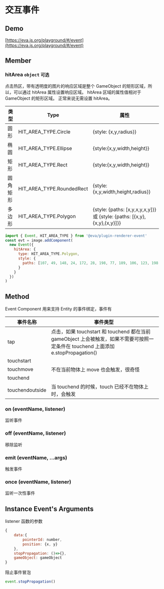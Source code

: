 # 交互事件

## Demo

[https://eva.js.org/playground/#/event](https://eva.js.org/playground/#/event)

## Member

### hitArea `object` `可选` 

点击热区，带有透明度的图片的响应区域是整个 GameObject 的矩形区域，所以，可以通过 hitArea 属性设置响应区域。
hitArea 区域的属性值相对于 GameObject 的矩形区域。
正常来说无需设置 hitArea。

| 类型     | **Type**                  | **属性**                          |
| -------- | ------------------------- | --------------------------------- |
| 圆形     | HIT_AREA_TYPE.Circle      | {style: {x,y,radius}}             |
| 椭圆     | HIT_AREA_TYPE.Ellipse     | {style:{x,y,width,height}}        |
| 矩形     | HIT_AREA_TYPE.Rect        | {style:{x,y,width,height}}        |
| 圆角矩形 | HIT_AREA_TYPE.RoundedRect | {style:{x,y,width,height,radius}} |
| 多边形   | HIT_AREA_TYPE.Polygon     | {style: {paths: [x,y,x,y,x,y]}} 或 {style: {paths: [{x,y},{x,y},{x,y}]}} |

```js
import { Event, HIT_AREA_TYPE } from '@eva/plugin-renderer-event'
const evt = image.addComponent(
  new Event({
    hitArea: {
      type: HIT_AREA_TYPE.Polygon,
      style: {
        paths: [107, 49, 148, 24, 172, 28, 198, 77, 189, 106, 123, 198, 71, 180, 10, 80, 34, 32, 90, 37]
      }
    }
  })
)
```

## Method

Event Component 用来支持 Entity 的事件绑定，事件有

| 事件名称        | 事件类型                                                                                                                           |
| --------------- | ---------------------------------------------------------------------------------------------------------------------------------- |
| tap             | 点击，如果 touchstart 和 touchend 都在当前 gameObject 上会被触发，如果不需要可按照一定条件在 touchend 上面添加 e.stopPropagation() |
| touchstart      |                                                                                                                                    |
| touchmove       | 不在当前物体上 move 也会触发，很奇怪                                                                                               |
| touchend        |                                                                                                                                    |
| touchendoutside | 当 touchend 的时候，touch 已经不在物体上时，会触发                                                                                 |

### on (eventName, listener)

监听事件

### off (eventName, listener)

移除监听

### emit (eventName, ...args)

触发事件

### once (eventName, listener)

监听一次性事件

## Instance Event's Arguments

listener 函数的参数

```js
{
    data:{
        pointerId: number,
    	position: {x, y}
    },
    stopPropagation: ()=>{},
	gameObject: gameObject
}
```

阻止事件冒泡

```js
event.stopPropagation()
```

<br/>
<br/>
<br/>
<br/>
<br/>
